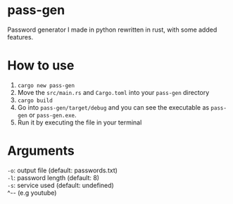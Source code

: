 # pass-gen
Password generator I made in python rewritten in rust, with some added features.

# How to use
1. `cargo new pass-gen`
2. Move the `src/main.rs` and `Cargo.toml` into your `pass-gen` directory
3. `cargo build`
4. Go into `pass-gen/target/debug` and you can see the executable as `pass-gen` or `pass-gen.exe`.
5. Run it by executing the file in your terminal

# Arguments
`-o`: output file (default: passwords.txt)  
`-l`: password length (default: 8)  
`-s`: service used (default: undefined)  
        ^-- (e.g youtube)
